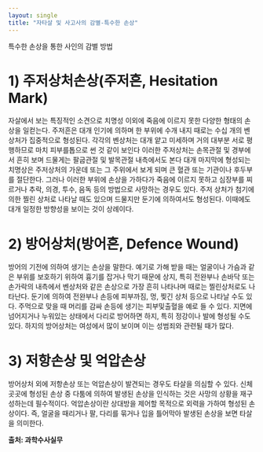 ```yaml
---
layout: single
title: "자타살 및 사고사의 감별-특수한 손상"
---
```


특수한 손상을 통한 사인의 감별 방법

# 1) 주저상처손상(주저흔, Hesitation Mark)
자살에서 보는 특징적인 소견으로 치명성 이외에 죽음에 이르지 못한 다양한 형태의 손상을 일컫는다. 주저흔은 대개 인기에 의하며 한 부위에 수개 내지 때로는 수십 개의 벤상처가 집중적으로 형성된다. 각각의 벤상처는 대개 얕고 미세하며 거의 대부분 서로 평행하므로 마치 피부를톱으로 썬 것 같이 보인다 이러한 주저상처는 손목관절 및 경부에서 흔히 보며 드물게는 팔굽관절 및 발목관절 내측에서도 본다 대개 마지막에 형성되는 치명상은 주저상처의 가운데 또는 그 주위에서 보게 되며 큰 혈관 또는 기관이나 후두부를 절단한다. 그러나 이러한 부위에 손상을 가하다가 죽음에 이르지 못하고 심장부를 찌르거나 추락, 의경, 투수, 음독 등의 방법으로 사망하는 경우도 있다. 주저 상처가 첨기에 의한 찔린 상처로 나타날 때도 있으며 드물지만 둔기에 의하여서도 형성된다. 이때에도 대개 일정한 방향성을 보이는 것이 상례이다. 

# 2) 방어상처(방어흔, Defence Wound)
방어의 기전에 의하여 생기는 손상을 말한다. 예기로 가해 받을 때는 얼굴이나 가슴과 같은 부위를 보호하기 위하여 흉기를 잡거나 막기 때문에 상지, 특히 전완부나 손바닥 또는 손가락의 내측에서 벤상처와 같은 손상으로 가장 흔히 나타나며 때로는 찔린상처로도 나타난다. 둔기에 의하여 전완부나 손등에 피부까짐, 멍, 찢긴 상처 등으로 나타날 수도 있다. 주먹으로 맞을 때 머리를 감싸 손등에 생기는 피부및출혈을 예로 들 수 있다. 지면에 넘어지거나 누워있는 상태에서 다리로 방어하면 하지, 특히 정강이나 발에 형성될 수도 있다. 하지의 방어상처는 여성에서 많이 보이며 이는 성범죄와 관련될 때가 많다.

# 3) 저항손상 및 억압손상
방어상처 외에 저항손상 또는 억압손상이 발견되는 경우도 타살을 의심할 수 있다. 신체 곳곳에 형성된 손상 중 다툼에 의하여 발생된 손상을 인식하는 것은 사망의 상황을 재구성하는데 필수적이다. 억압손상이란 상대방을 제어할 목적으로 외력을 가하여 형성된 손상이다. 즉, 얼굴을 때리거나 팔, 다리를 묶거나 입을 틀어막아 발생된 손상을 보면 타살을 의미한다. 

**출처: 과학수사실무**
